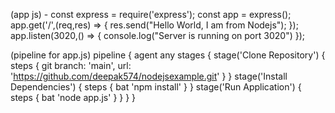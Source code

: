 (app js) -
const express = require('express');
const app = express();
app.get('/',(req,res) => {
res.send("Hello World, I am from Nodejs");
});
app.listen(3020,() => {
console.log("Server is running on port 3020")
});

(pipeline for app.js)
pipeline {
 agent any
 stages {
 stage('Clone Repository') {
 steps {
 git branch: 'main', url: 'https://github.com/deepak574/nodejsexample.git'
 }
 }
 stage('Install Dependencies') {
 steps {
 bat 'npm install'
 }
 }
 stage('Run Application') {
 steps {
 bat 'node app.js'
 }
 }
 }
}
